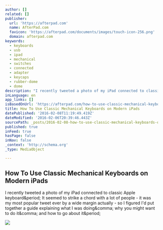```yaml
---
author: []
related: []
publisher:
  url: 'https://afterpad.com'
  name: AfterPad.com
  favicon: 'https://afterpad.com/documents/images/touch-icon-256.png'
  domain: afterpad.com
keywords:
  - keyboards
  - usb
  - ipad
  - mechanical
  - switches
  - connected
  - adapter
  - keycaps
  - rubber-dome
  - dome
description: "I recently tweeted a photo of my iPad connected to classic Apple keyboard. It seemed to strike a chord with a lot of people - it was my most popular tweet ever by a wide margin actually - so I figured I'd put together a guide explaining what I was doing, why you might want to do it, and how to go about it."
inLanguage: en
app_links: []
isBasedOnUrl: 'https://afterpad.com/how-to-use-classic-mechanical-keyboards-on-modern-ipads/'
title: How To Use Classic Mechanical Keyboards on Modern iPads
datePublished: '2016-02-08T11:19:49.419Z'
dateModified: '2016-02-06T20:39:46.443Z'
sourcePath: _posts/2016-02-08-how-to-use-classic-mechanical-keyboards-on-modern-ipads.md
published: true
inFeed: true
hasPage: false
inNav: false
_context: 'http://schema.org'
_type: MediaObject

---
```

<article style=""><h1>How To Use Classic Mechanical Keyboards on Modern iPads</h1><p>I recently tweeted a photo of my iPad connected to classic Apple keyboard&amp;period; It seemed to strike a chord with a lot of people - it was my most popular tweet ever by a wide margin actually - so I figured I'd put together a guide explaining what I was doing&amp;comma; why you might want to do it&amp;comma; and how to go about it&amp;period;</p><img src="https://afterpad.com/wp-content/uploads/2016/02/Apple-Adjustable-iPad.jpg" /></article>